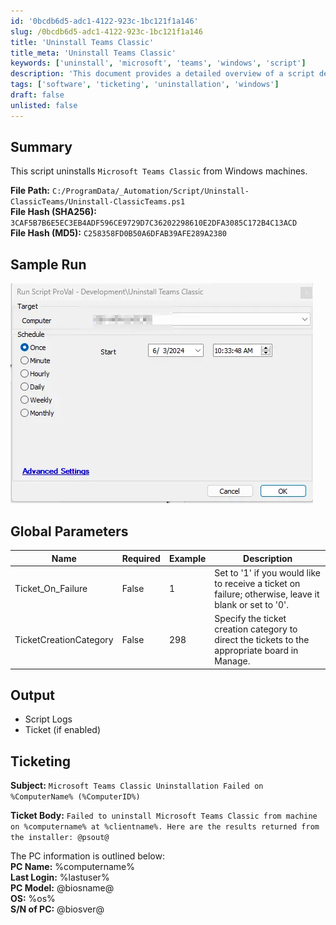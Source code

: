 ```yaml
---
id: '0bcdb6d5-adc1-4122-923c-1bc121f1a146'
slug: /0bcdb6d5-adc1-4122-923c-1bc121f1a146
title: 'Uninstall Teams Classic'
title_meta: 'Uninstall Teams Classic'
keywords: ['uninstall', 'microsoft', 'teams', 'windows', 'script']
description: 'This document provides a detailed overview of a script designed to uninstall Microsoft Teams Classic from Windows machines, including parameters, output, and ticketing information for failures.'
tags: ['software', 'ticketing', 'uninstallation', 'windows']
draft: false
unlisted: false
---
```


## Summary

This script uninstalls `Microsoft Teams Classic` from Windows machines.

**File Path:** `C:/ProgramData/_Automation/Script/Uninstall-ClassicTeams/Uninstall-ClassicTeams.ps1`  
**File Hash (SHA256):** `3CAF5B7B6E5EC3EB4ADF596CE9729D7C36202298610E2DFA3085C172B4C13ACD`  
**File Hash (MD5):** `C258358FD0B50A6DFAB39AFE289A2380`  

## Sample Run

![Sample Run](../../../static/img/docs/0bcdb6d5-adc1-4122-923c-1bc121f1a146/image_1.webp)

## Global Parameters

| Name                   | Required | Example | Description                                                                                     |
|------------------------|----------|---------|-------------------------------------------------------------------------------------------------|
| Ticket_On_Failure      | False    | 1       | Set to '1' if you would like to receive a ticket on failure; otherwise, leave it blank or set to '0'. |
| TicketCreationCategory  | False    | 298     | Specify the ticket creation category to direct the tickets to the appropriate board in Manage. |

## Output

- Script Logs
- Ticket (if enabled)

## Ticketing

**Subject:** `Microsoft Teams Classic Uninstallation Failed on %ComputerName% (%ComputerID%)`

**Ticket Body:** `Failed to uninstall Microsoft Teams Classic from machine on %computername% at %clientname%. Here are the results returned from the installer: @psout@`

The PC information is outlined below:  
**PC Name:** %computername%  
**Last Login:** %lastuser%  
**PC Model:** @biosname@  
**OS:** %os%  
**S/N of PC:** @biosver@  
